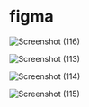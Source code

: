 # figma


![Screenshot (116)](https://user-images.githubusercontent.com/89193946/213208785-1ee31b55-0190-49d3-b71c-53967bfc34b5.png)




![Screenshot (113)](https://user-images.githubusercontent.com/89193946/213206409-aea71527-1465-4515-b15d-7d0d9d5b04ba.png)



![Screenshot (114)](https://user-images.githubusercontent.com/89193946/213206428-622cd068-9515-4e38-87ce-5f44d3b44d3a.png)



![Screenshot (115)](https://user-images.githubusercontent.com/89193946/213206454-c43639e1-e7b0-4b56-8b96-e8f01a46c804.png)

